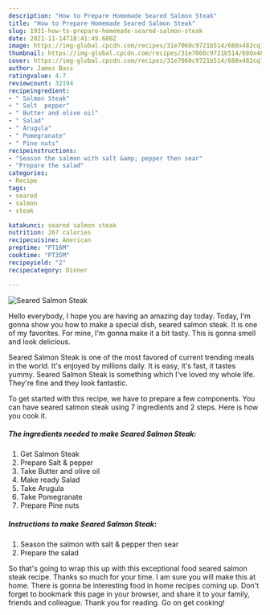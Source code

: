 ```yaml
---
description: "How to Prepare Homemade Seared Salmon Steak"
title: "How to Prepare Homemade Seared Salmon Steak"
slug: 1931-how-to-prepare-homemade-seared-salmon-steak
date: 2021-11-14T18:41:49.600Z
image: https://img-global.cpcdn.com/recipes/31e7060c9721b514/680x482cq70/seared-salmon-steak-recipe-main-photo.jpg
thumbnail: https://img-global.cpcdn.com/recipes/31e7060c9721b514/680x482cq70/seared-salmon-steak-recipe-main-photo.jpg
cover: https://img-global.cpcdn.com/recipes/31e7060c9721b514/680x482cq70/seared-salmon-steak-recipe-main-photo.jpg
author: James Bass
ratingvalue: 4.7
reviewcount: 32194
recipeingredient:
- " Salmon Steak"
- " Salt  pepper"
- " Butter and olive oil"
- " Salad"
- " Arugula"
- " Pomegranate"
- " Pine nuts"
recipeinstructions:
- "Season the salmon with salt &amp; pepper then sear"
- "Prepare the salad"
categories:
- Recipe
tags:
- seared
- salmon
- steak

katakunci: seared salmon steak 
nutrition: 267 calories
recipecuisine: American
preptime: "PT16M"
cooktime: "PT35M"
recipeyield: "2"
recipecategory: Dinner

---
```



![Seared Salmon Steak](https://img-global.cpcdn.com/recipes/31e7060c9721b514/680x482cq70/seared-salmon-steak-recipe-main-photo.jpg)

Hello everybody, I hope you are having an amazing day today. Today, I'm gonna show you how to make a special dish, seared salmon steak. It is one of my favorites. For mine, I'm gonna make it a bit tasty. This is gonna smell and look delicious.



Seared Salmon Steak is one of the most favored of current trending meals in the world. It's enjoyed by millions daily. It is easy, it's fast, it tastes yummy. Seared Salmon Steak is something which I've loved my whole life. They're fine and they look fantastic.


To get started with this recipe, we have to prepare a few components. You can have seared salmon steak using 7 ingredients and 2 steps. Here is how you cook it.

<!--inarticleads1-->

##### The ingredients needed to make Seared Salmon Steak:

1. Get  Salmon Steak
1. Prepare  Salt &amp; pepper
1. Take  Butter and olive oil
1. Make ready  Salad
1. Take  Arugula
1. Take  Pomegranate
1. Prepare  Pine nuts




<!--inarticleads2-->

##### Instructions to make Seared Salmon Steak:

1. Season the salmon with salt &amp; pepper then sear
1. Prepare the salad




So that's going to wrap this up with this exceptional food seared salmon steak recipe. Thanks so much for your time. I am sure you will make this at home. There is gonna be interesting food in home recipes coming up. Don't forget to bookmark this page in your browser, and share it to your family, friends and colleague. Thank you for reading. Go on get cooking!
